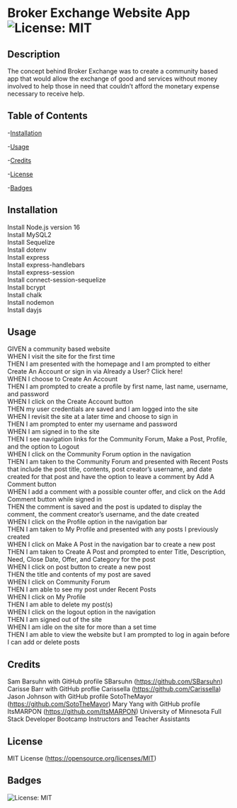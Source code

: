 # Broker Exchange Website App ![License: MIT](https://img.shields.io/badge/License-MIT-yellow.svg)

## Description

The concept behind Broker Exchange was to create a community based app that would allow the exchange of good and services without money involved to help those in need that couldn’t afford the monetary expense necessary to receive help.

## Table of Contents

-[Installation](#installation)

-[Usage](#usage)

-[Credits](#credits)

-[License](#license)

-[Badges](#badges)

## Installation<a name ="installation"></a>

Install Node.js version 16 <br />
Install MySQL2 <br />
Install Sequelize <br />
Install dotenv <br />
Install express <br />
Install express-handlebars <br />
Install express-session <br />
Install connect-session-sequelize <br />
Install bcrypt <br />
Install chalk <br />
Install nodemon <br />
Install dayjs <br />

## Usage<a name ="usage"></a>

GIVEN a community based website <br />
WHEN I visit the site for the first time <br />
THEN I am presented with the homepage and I am prompted to either Create An Account or sign in via Already a User? Click here! <br />
WHEN I choose to Create An Account <br />
THEN I am prompted to create a profile by first name, last name, username, and password <br />
WHEN I click on the Create Account button <br />
THEN my user credentials are saved and I am logged into the site <br />
WHEN I revisit the site at a later time and choose to sign in <br />
THEN I am prompted to enter my username and password <br />
WHEN I am signed in to the site <br />
THEN I see navigation links for the Community Forum, Make a Post, Profile, and the option to Logout <br />
WHEN I click on the Community Forum option in the navigation <br />
THEN I am taken to the Community Forum and presented with Recent Posts that include the post title, contents, post creator’s username, and date created for that post and have the option to leave a comment by Add A Comment button<br />
WHEN I add a comment with a possible counter offer, and click on the Add Comment button while signed in <br />
THEN the comment is saved and the post is updated to display the comment, the comment creator’s username, and the date created <br />
WHEN I click on the Profile option in the navigation bar<br />
THEN I am taken to My Profile and presented with any posts I previously created<br />
WHEN I click on Make A Post in the navigation bar to create a new post <br />
THEN I am taken to Create A Post and prompted to enter Title, Description, Need, Close Date, Offer, and Category for the post <br />
WHEN I click on post button to create a new post <br />
THEN the title and contents of my post are saved <br />
WHEN I click on Community Forum <br />
THEN I am able to see my post under Recent Posts <br/>
WHEN I click on My Profile <br />
THEN I am able to delete my post(s) <br />
WHEN I click on the logout option in the navigation <br />
THEN I am signed out of the site <br />
WHEN I am idle on the site for more than a set time <br />
THEN I am able to view the website but I am prompted to log in again before I can add or delete posts <br />

## Credits<a name ="credits"></a>

Sam Barsuhn with GitHub profile SBarsuhn (https://github.com/SBarsuhn)
Carisse Barr with GitHub proflie Carissella (https://github.com/Carissella)
Jason Johnson with GitHub profile SotoTheMayor (https://github.com/SotoTheMayor)
Mary Yang with GitHub profile ItsMARPON (https://github.com/ItsMARPON)
University of Minnesota Full Stack Developer Bootcamp Instructors and Teacher Assistants

## License<a name="license"></a>

MIT License (https://opensource.org/licenses/MIT)

## Badges<a name="badges"></a>

![License: MIT](https://img.shields.io/badge/License-MIT-yellow.svg)
